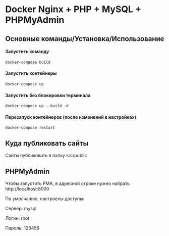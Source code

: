 # Docker Nginx + PHP + MySQL + PHPMyAdmin

## Основные команды/Установка/Использование

#### Запустить команду
```
docker-compose build
```
#### Запустить контейнеры
```
docker-compose up
```
#### Запустить без блокировки терминала
```
docker-compose up --build -d
```
#### Перезапуск контейнеров (после изменений в настройках)
```
docker-compose restart
```
## Куда публиковать сайты
Сайты публиковать в папку src/public

## PHPMyAdmin
Чтобы запустить PMA, в адресной строке нужно набрать http://localhost:8000

По умолчанию, настроены доступы:

Сервер: mysql

Логин: root

Пароль: 123456
